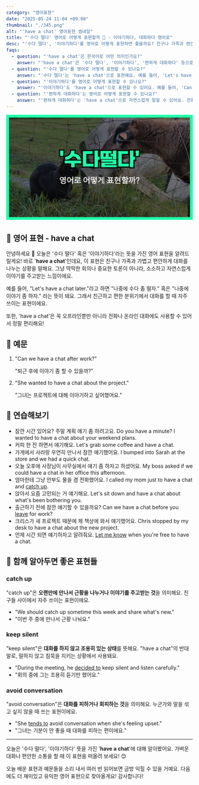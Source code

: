 ```yaml
---
category: "영어표현"
date: "2025-05-24 11:04 +09:00"
thumbnail: "./345.png"
alt: "'have a chat' 영어표현 썸네일"
title: "'수다 떨다' 영어로 어떻게 표현할까 💬 - 이야기하다, 대화하다 영어로"
desc: "'수다 떨다', '이야기하다'를 영어로 어떻게 표현하면 좋을까요? 친구나 가족과 편안하게 대화를 나누는 'have a chat' 표현과 예문을 통해 자연스러운 영어 대화법을 배워봅시다. 다양한 예문을 통해서 연습하고 본인의 표현으로 만들어 보세요."
faqs:
  - question: "'have a chat'은 한국어로 어떤 의미인가요?"
    answer: "'have a chat'은 '수다 떨다', '이야기하다', '편하게 대화하다' 등으로 해석할 수 있어요. 친구나 가족과 가볍고 자연스럽게 대화를 나누는 상황에서 쓰여요."
  - question: "'수다 떨다'를 영어로 어떻게 표현할 수 있나요?"
    answer: "'수다 떨다'는 'have a chat'으로 표현해요. 예를 들어, 'Let's have a chat later.'는 '나중에 수다 좀 떨자.'라는 뜻이에요."
  - question: "'이야기하다'를 영어로 어떻게 표현할 수 있나요?"
    answer: "'이야기하다'도 'have a chat'으로 표현할 수 있어요. 예를 들어, 'Can we have a chat after work?'는 '퇴근 후에 이야기 좀 할 수 있을까?'라는 의미에요."
  - question: "'편하게 대화하다'는 영어로 어떻게 표현할 수 있나요?"
    answer: "'편하게 대화하다'는 'have a chat'으로 자연스럽게 말할 수 있어요. 전화나 온라인 대화에도 쓸 수 있어서 편리해요."
---
```


!['have a chat' 영어표현 썸네일](./345.png)

## 🌟 영어 표현 - have a chat

안녕하세요 👋 오늘은 '수다 떨다' 혹은 '이야기하다'라는 뜻을 가진 영어 표현을 알려드릴게요! 바로 '**have a chat**'인데요, 이 표현은 친구나 가족과 가볍고 편안하게 대화를 나누는 상황을 말해요. 그냥 딱딱한 회의나 중요한 토론이 아니라, 소소하고 자연스럽게 이야기를 주고받는 느낌이에요.

예를 들어, "Let's have a chat later."라고 하면 "나중에 수다 좀 떨자." 혹은 "나중에 이야기 좀 하자." 라는 뜻이 돼요. 그래서 친근하고 편한 분위기에서 대화를 할 때 자주 쓰이는 표현이에요.

또한, 'have a chat'은 꼭 오프라인뿐만 아니라 전화나 온라인 대화에도 사용할 수 있어서 정말 편리해요!

## 📖 예문

1. "Can we have a chat after work?"

   "퇴근 후에 이야기 좀 할 수 있을까?"

2. "She wanted to have a chat about the project."

   "그녀는 프로젝트에 대해 이야기하고 싶어했어요."

## 💬 연습해보기

<ul data-interactive-list>
  <li data-interactive-item>
    <span data-toggler>잠깐 시간 있어요? 주말 계획 얘기 좀 하려고요.</span>
    <span data-answer>Do you have a minute? I wanted to have a chat about your weekend plans.</span>
  </li>
  <li data-interactive-item>
    <span data-toggler>커피 한 잔 하면서 얘기해요.</span>
    <span data-answer>Let's grab some coffee and have a chat.</span>
  </li>
  <li data-interactive-item>
    <span data-toggler>가게에서 사라랑 우연히 만나서 잠깐 얘기했어요.</span>
    <span data-answer>I bumped into Sarah at the store and we had a quick chat.</span>
  </li>
  <li data-interactive-item>
    <span data-toggler>오늘 오후에 사장님이 사무실에서 얘기 좀 하자고 하셨어요.</span>
    <span data-answer>My boss asked if we could have a chat in her office this afternoon.</span>
  </li>
  <li data-interactive-item>
    <span data-toggler>엄마한테 그냥 안부도 물을 겸 전화했어요.</span>
    <span data-answer>I called my mom just to have a chat and <a href="/blog/in-english/021.catch-up-on/">catch up</a>.</span>
  </li>
  <li data-interactive-item>
    <span data-toggler>앉아서 요즘 고민되는 거 얘기해요.</span>
    <span data-answer>Let's sit down and have a chat about what's been bothering you.</span>
  </li>
  <li data-interactive-item>
    <span data-toggler>출근하기 전에 잠깐 얘기할 수 있을까요?</span>
    <span data-answer>Can we have a chat before you <a href="/blog/in-english/402.leave/">leave</a> for work?</span>
  </li>
  <li data-interactive-item>
    <span data-toggler>크리스가 새 프로젝트 때문에 제 책상에 와서 얘기했어요.</span>
    <span data-answer>Chris stopped by my desk to have a chat about the new project.</span>
  </li>
  <li data-interactive-item>
    <span data-toggler>언제 시간 되면 얘기하자고 알려줘요.</span>
    <span data-answer><a href="/blog/in-english/241.let-someone-know/">Let me know</a> when you're free to have a chat.</span>
  </li>
</ul>

## 🤝 함께 알아두면 좋은 표현들

### catch up

"catch up"은 **오랜만에 만나서 근황을 나누거나 이야기를 주고받는 것**을 의미해요. 친구들 사이에서 자주 쓰이는 표현이에요.

- "We should catch up sometime this week and share what's new."
- "이번 주 중에 만나서 근황 나눠요."

### keep silent

"keep silent"은 **대화를 하지 않고 조용히 있는 상태**를 뜻해요. "have a chat"의 반대말로, 말하지 않고 침묵을 지키는 상황에서 사용돼요.

- "During the meeting, he [decided to](/blog/in-english/062.decide-to/) keep silent and listen carefully."
- "회의 중에 그는 조용히 듣기만 했어요."

### avoid conversation

"avoid conversation"은 **대화를 피하거나 회피하는 것**을 의미해요. 누군가와 말을 섞고 싶지 않을 때 쓰는 표현이에요.

- "She [tends to](/blog/in-english/259.tend-to/) avoid conversation when she's feeling upset."
- "그녀는 기분이 안 좋을 때 대화를 피하는 편이에요."

---

오늘은 '수다 떨다', '이야기하다' 뜻을 가진 '**have a chat**'에 대해 알아봤어요. 가벼운 대화나 편안한 소통을 할 때 이 표현을 떠올려 보세요! 😊

오늘 배운 표현과 예문들을 소리 내서 여러 번 읽어보면 금방 익힐 수 있을 거예요. 다음에도 더 재미있고 유익한 영어 표현으로 찾아올게요! 감사합니다!
